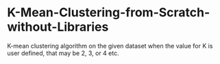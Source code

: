 # K-Mean-Clustering-from-Scratch-without-Libraries
K-mean clustering algorithm on the given dataset when the value for K is user defined, that may be 2, 3, or 4 etc.
